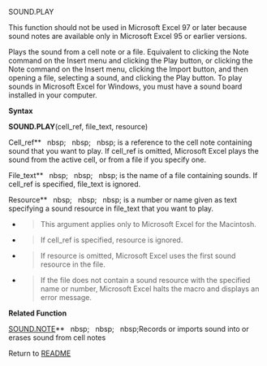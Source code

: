 SOUND.PLAY

This function should not be used in Microsoft Excel 97 or later because
sound notes are available only in Microsoft Excel 95 or earlier
versions.

Plays the sound from a cell note or a file. Equivalent to clicking the
Note command on the Insert menu and clicking the Play button, or
clicking the Note command on the Insert menu, clicking the Import
button, and then opening a file, selecting a sound, and clicking the
Play button. To play sounds in Microsoft Excel for Windows, you must
have a sound board installed in your computer.

**Syntax**

**SOUND.PLAY**(cell\_ref, file\_text, resource)

Cell\_ref**&nbsp;&nbsp;&nbsp;nbsp;&nbsp;&nbsp;&nbsp;nbsp;&nbsp;&nbsp;&nbsp;nbsp;&nbsp;is a reference to the cell note
containing sound that you want to play. If cell\_ref is omitted,
Microsoft Excel plays the sound from the active cell, or from a file if
you specify one.

File\_text**&nbsp;&nbsp;&nbsp;nbsp;&nbsp;&nbsp;&nbsp;nbsp;&nbsp;&nbsp;&nbsp;nbsp;&nbsp;is the name of a file containing
sounds. If cell\_ref is specified, file\_text is ignored.

Resource**&nbsp;&nbsp;&nbsp;nbsp;&nbsp;&nbsp;&nbsp;nbsp;&nbsp;&nbsp;&nbsp;nbsp;&nbsp;is a number or name given as text
specifying a sound resource in file\_text that you want to play.

  - > This argument applies only to Microsoft Excel for the Macintosh.

  - > If cell\_ref is specified, resource is ignored.

  - > If resource is omitted, Microsoft Excel uses the first sound
    > resource in the file.

  - > If the file does not contain a sound resource with the specified
    > name or number, Microsoft Excel halts the macro and displays an
    > error message.


**Related Function**

[SOUND.NOTE](SOUND.NOTE.md)**&nbsp;&nbsp;&nbsp;nbsp;&nbsp;&nbsp;&nbsp;nbsp;&nbsp;&nbsp;&nbsp;nbsp;Records or imports sound into or erases
sound from cell notes



Return to [README](README.md)

